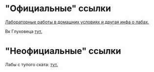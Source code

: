 # "Официальные" ссылки
[Лабораторные работы в домашних условиях и другая инфа о лабах.](https://mipt.ru/education/chair/physics/news/laboratornye_raboty_v_domashnikh_usloviyakh)  

Вк Глуховеца [тут.](https://vk.com/mitit)  

# "Неофициальные" ссылки
Лабы с тупого ската: [тут.](https://drive.google.com/drive/folders/0B9SFeF7JBQulfjR4RGVxbWNuMWFOMzhaY19nQ1dUQlZITFQ0bzR0aUdobGpFc3p5aU5ETXc)  
